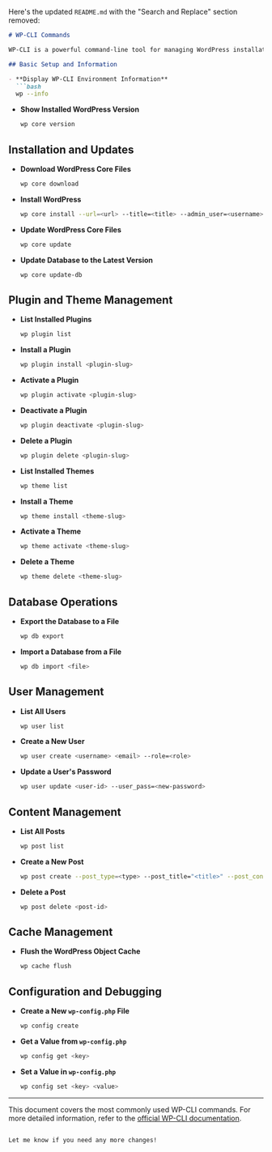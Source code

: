 Here's the updated `README.md` with the "Search and Replace" section removed:

```markdown
# WP-CLI Commands

WP-CLI is a powerful command-line tool for managing WordPress installations. This document provides a list of commonly used WP-CLI commands to help streamline your WordPress development and maintenance processes.

## Basic Setup and Information

- **Display WP-CLI Environment Information**
  ```bash
  wp --info
  ```

- **Show Installed WordPress Version**
  ```bash
  wp core version
  ```

## Installation and Updates

- **Download WordPress Core Files**
  ```bash
  wp core download
  ```

- **Install WordPress**
  ```bash
  wp core install --url=<url> --title=<title> --admin_user=<username> --admin_password=<password> --admin_email=<email>
  ```

- **Update WordPress Core Files**
  ```bash
  wp core update
  ```

- **Update Database to the Latest Version**
  ```bash
  wp core update-db
  ```

## Plugin and Theme Management

- **List Installed Plugins**
  ```bash
  wp plugin list
  ```

- **Install a Plugin**
  ```bash
  wp plugin install <plugin-slug>
  ```

- **Activate a Plugin**
  ```bash
  wp plugin activate <plugin-slug>
  ```

- **Deactivate a Plugin**
  ```bash
  wp plugin deactivate <plugin-slug>
  ```

- **Delete a Plugin**
  ```bash
  wp plugin delete <plugin-slug>
  ```

- **List Installed Themes**
  ```bash
  wp theme list
  ```

- **Install a Theme**
  ```bash
  wp theme install <theme-slug>
  ```

- **Activate a Theme**
  ```bash
  wp theme activate <theme-slug>
  ```

- **Delete a Theme**
  ```bash
  wp theme delete <theme-slug>
  ```

## Database Operations

- **Export the Database to a File**
  ```bash
  wp db export
  ```

- **Import a Database from a File**
  ```bash
  wp db import <file>
  ```

## User Management

- **List All Users**
  ```bash
  wp user list
  ```

- **Create a New User**
  ```bash
  wp user create <username> <email> --role=<role>
  ```

- **Update a User's Password**
  ```bash
  wp user update <user-id> --user_pass=<new-password>
  ```

## Content Management

- **List All Posts**
  ```bash
  wp post list
  ```

- **Create a New Post**
  ```bash
  wp post create --post_type=<type> --post_title="<title>" --post_content="<content>"
  ```

- **Delete a Post**
  ```bash
  wp post delete <post-id>
  ```

## Cache Management

- **Flush the WordPress Object Cache**
  ```bash
  wp cache flush
  ```

## Configuration and Debugging

- **Create a New `wp-config.php` File**
  ```bash
  wp config create
  ```

- **Get a Value from `wp-config.php`**
  ```bash
  wp config get <key>
  ```

- **Set a Value in `wp-config.php`**
  ```bash
  wp config set <key> <value>
  ```

---

This document covers the most commonly used WP-CLI commands. For more detailed information, refer to the [official WP-CLI documentation](https://wp-cli.org/docs/).
```

Let me know if you need any more changes!
